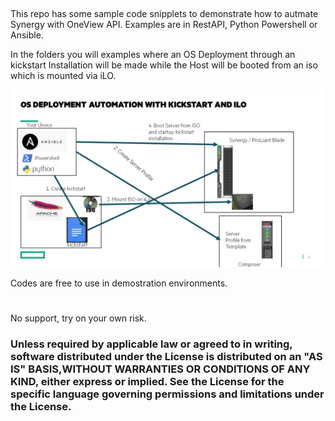 ##
This repo has some sample code snipplets to demonstrate how to autmate Synergy with OneView API.
Examples are in RestAPI, Python Powershell or Ansible.

In the folders you will examples where an OS Deployment through an kickstart Installation will be made while the Host will be booted from an iso which is mounted via iLO.

![Screenshot](pic/OSDeploywILO.jpg)
 

Codes are free to use in demostration environments. 
#
No support, try on your own risk.


### Unless required by applicable law or agreed to in writing, software distributed under the License is distributed on an "AS IS" BASIS,WITHOUT WARRANTIES OR CONDITIONS OF ANY KIND, either express or implied. See the License for the specific language governing permissions and limitations under the License.
